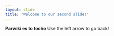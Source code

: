 ```yaml
---
layout: slide
title: "Welcome to our second slide!"
---
```

**Parwiki es to tocho**
Use the left arrow to go back!
